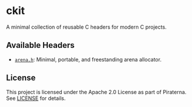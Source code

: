 # ckit

A minimal collection of reusable C headers for modern C projects.

## Available Headers

- [`arena.h`](arena.h): Minimal, portable, and freestanding arena allocator.

## License

This project is licensed under the Apache 2.0 License as part of Piraterna. See [LICENSE](LICENSE) for details.
